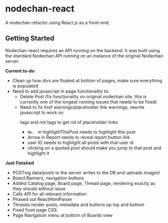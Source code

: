 # nodechan-react
A nodechan refactor using React.js as a front-end.

## Getting Started
Nodechan-react requires an API running on the backend. It was built using the standard Nodechan API running on an instance of the original Nodechan server.

**Current to-do**

+ Clean up how divs are floated at bottom of pages, make sure everything is populated
+ Need to add javascript in page functionality to:
    + Delete Post (fix functionality on original nodechan site, this is currently one of the longest running issues that needs to be fixed)
    + Need to fix href warnings/placeholder link warnings, rewrite javascript to work on <p> tags and not </a> tags to get rid of placeholder links
        + `No. ` in highlightThisPost needs to highlight this post
        + Arrow in Report needs to reveal report button link
        + user ID needs to highlight all posts with that user id
        + clicking on a quoted post should make you jump to that post and highlight it

**Just Finished**

+ POSTing data/posts to the server writes to the DB and uploads images!
+ Board Banners, navigation buttons
+ Added Catalog page, Board page, Thread page, rendering exactly as they should without issue
+ Calls API for all relevant information
+ Phased out ReactHtmlParser
+ Threads render posts, metadata and buttons up top and bottom
+ Fixed front page CSS
+ Page Navigation menu at bottom of Boards view
